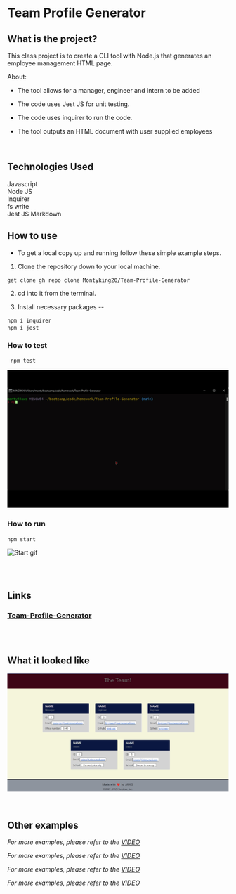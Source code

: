  # Team Profile Generator
 
 
##  What is the project?

This class project is to create a CLI tool with Node.js that generates an employee management HTML page.

About:

- The tool allows for a manager, engineer and intern to be added  

- The code uses Jest JS for unit testing. 

- The code uses inquirer to run the code.

- The tool outputs an HTML document with user supplied employees

<br>

## Technologies Used

Javascript <br> 
Node JS <br> 
Inquirer <br> 
fs write <br> 
Jest JS
Markdown <br>



## How to use

- To get a local copy up and running follow these simple example steps.

1. Clone the repository down to your local machine.
```
get clone gh repo clone Montyking20/Team-Profile-Generator
```
2. cd into it from the terminal.

3. Install necessary packages -- 
  ```
  npm i inquirer
  npm i jest
   ```
### How to test
```
 npm test
```

![Testing gif](./Assets/Video/Team-Profile-Generatornpmtest.gif)


### How to run

```
npm start
```

![Start gif](./Assets/Video/Team-Profile-Generatornpmstart.gif)


<br>
<br>

## Links

### [Team-Profile-Generator](https://montyking20.github.io/Team-Profile-Generator/)

<br>
<br>

## What it looked like

![Team-Profile-Generator](./Assets/images/Screenshot-main.jpg)

<br>

## Other examples

_For more examples, please refer to the [VIDEO](./Assets/Video/Team-Profile-Generator.webm)_

_For more examples, please refer to the [VIDEO](./Assets/Video/Team-Profile-Generator.webm)_

_For more examples, please refer to the [VIDEO](./Assets/Video/Team-Profile-Generatornpmtest.webm)_

_For more examples, please refer to the [VIDEO](./Assets/Video/Team-Profile-Generatornpmstart.webm)_